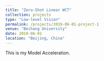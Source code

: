 ```yaml
---
title: "Zero-Shot Linear WCT"
collection: projects
type: "Low-level Vision"
permalink: /projects/2019-06-01-project-1
venue: "Beihang University"
date: 2019-06-01
location: "Beijing, China"
---
```


This is my Model Acceleration.
